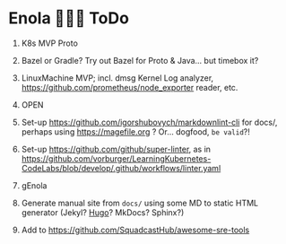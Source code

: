 # Enola 🕵🏾‍♀️ ToDo

1. K8s MVP Proto

1. Bazel or Gradle? Try out Bazel for Proto & Java... but timebox it?

1. LinuxMachine MVP; incl. dmsg Kernel Log analyzer, https://github.com/prometheus/node_exporter reader, etc.

1. OPEN

1. Set-up https://github.com/igorshubovych/markdownlint-cli for docs/, perhaps using https://magefile.org ? Or... dogfood, `be valid`?!

1. Set-up https://github.com/github/super-linter, as in https://github.com/vorburger/LearningKubernetes-CodeLabs/blob/develop/.github/workflows/linter.yaml

1. gEnola

1. Generate manual site from `docs/` using some MD to static HTML generator (Jekyl? [Hugo](https://gohugo.io)? MkDocs? Sphinx?)

1. Add to https://github.com/SquadcastHub/awesome-sre-tools
